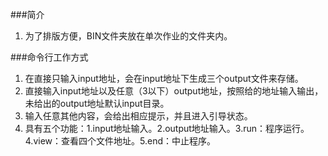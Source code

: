 ﻿

###简介

 1. 为了排版方便，BIN文件夹放在单次作业的文件夹内。

###命令行工作方式
 1. 在直接只输入input地址，会在input地址下生成三个output文件来存储。
 2. 直接输入input地址以及任意（3以下）output地址，按照给的地址输入输出，未给出的output地址默认input目录。
 3. 输入任意其他内容，会给出相应提示，并且进入引导状态。
 4. 具有五个功能：1.input地址输入。2.output地址输入。3.run：程序运行。4.view：查看四个文件地址。5.end：中止程序。

